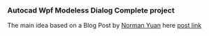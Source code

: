 ### Autocad Wpf Modeless Dialog Complete project

The main idea based on a Blog Post by [Norman Yuan](https://www.blogger.com/profile/09350392399498834066) here [post link](https://drive-cad-with-code.blogspot.com/2021/03/modeless-formwindow-do-something-and.html)


